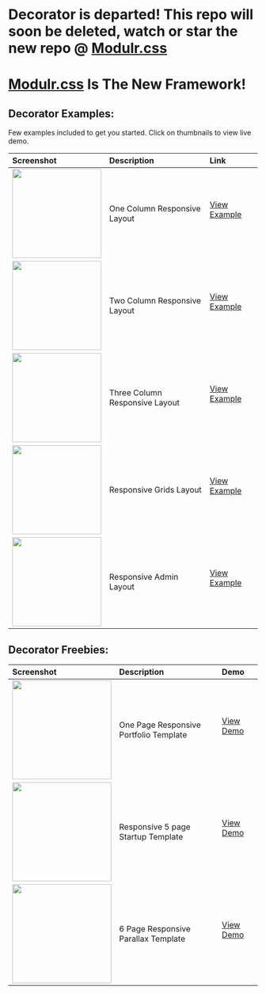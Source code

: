 
Decorator is departed! This repo will soon be deleted, watch or star the new repo @ [Modulr.css](https://github.com/uloga/modulr.css)
==========
[Modulr.css](https://github.com/uloga/modulr.css) Is The New Framework!
==========


Decorator Examples:
---
Few examples included to get you started. Click on thumbnails to view live demo.

| Screenshot    | Description  | Link       
|:------------- |:-------------|:-----|
| <a class="link" href="http://codable.org/templates/one/" target="_blank"><img src="http://decorator.codable.org/img/examples/one.jpg" width="180"></a>    | One Column Responsive Layout |<a class="grid-title" href="http://codable.org/templates/one/" target="_blank">View Example</a></p> |
| <a class="link" href="http://codable.org/templates/two/" target="_blank"><img src="http://decorator.codable.org/img/examples/two.jpg" width="180"></a>    | Two Column Responsive Layout |<a class="grid-title" href="http://codable.org/templates/two/" target="_blank">View Example</a></p> |
| <a class="link" href="http://codable.org/templates/three/" target="_blank"><img src="http://decorator.codable.org/img/examples/three.jpg" width="180"></a>    | Three Column Responsive Layout |<a class="grid-title" href="http://codable.org/templates/three/" target="_blank">View Example</a></p> |
| <a class="link" href="http://codable.org/templates/grids/" target="_blank"><img src="http://decorator.codable.org/img/examples/grids.jpg" width="180"></a>    | Responsive Grids Layout |<a class="grid-title" href="http://codable.org/templates/grids/" target="_blank">View Example</a></p> |
| <a class="link" href="http://codable.org/templates/admin/" target="_blank"><img src="http://decorator.codable.org/img/examples/admin.jpg" width="180"></a>    | Responsive Admin Layout |<a class="grid-title" href="http://codable.org/templates/admin/" target="_blank">View Example</a></p> |


Decorator Freebies:
------

| Screenshot    | Description  | Demo       
|:------------- |:-------------|:-----|
| <a class="link" href="http://portfolio.codable.org/" target="_blank"><img src="http://decorator.codable.org/img/portfolio.png" width="200"></a>    | One Page Responsive Portfolio Template |<a class="grid-title" href="http://portfolio.codable.org/" target="_blank">View Demo</a></p> |
| <a class="link" href="http://start.codable.org/" target="_blank"><img src="http://decorator.codable.org/img/startup.jpg" width="200"></a>    | Responsive 5 page Startup Template |<a class="grid-title" href="http://start.codable.org/" target="_blank">View Demo</a></p> |
| <a class="link" href="http://blog.codable.org/" target="_blank"><img src="http://decorator.codable.org/img/parallex.jpg" width="200"></a>    | 6 Page Responsive Parallax Template |<a class="grid-title" href="http://blog.codable.org/" target="_blank">View Demo</a></p> |


